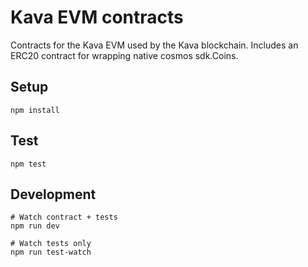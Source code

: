 # Kava EVM contracts

Contracts for the Kava EVM used by the Kava blockchain.
Includes an ERC20 contract for wrapping native cosmos sdk.Coins.

## Setup

```
npm install
```

## Test

```
npm test
```

## Development

```
# Watch contract + tests
npm run dev

# Watch tests only
npm run test-watch
```
